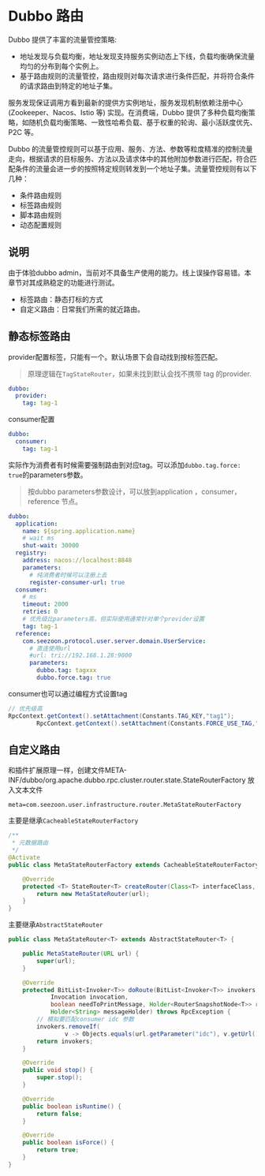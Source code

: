 # Dubbo 路由

Dubbo 提供了丰富的流量管控策略:

- 地址发现与负载均衡，地址发现支持服务实例动态上下线，负载均衡确保流量均匀的分布到每个实例上。
- 基于路由规则的流量管控，路由规则对每次请求进行条件匹配，并将符合条件的请求路由到特定的地址子集。

服务发现保证调用方看到最新的提供方实例地址，服务发现机制依赖注册中心 (Zookeeper、Nacos、Istio 等)
实现。在消费端，Dubbo 提供了多种负载均衡策略，如随机负载均衡策略、一致性哈希负载、基于权重的轮询、最小活跃度优先、P2C
等。

Dubbo
的流量管控规则可以基于应用、服务、方法、参数等粒度精准的控制流量走向，根据请求的目标服务、方法以及请求体中的其他附加参数进行匹配，符合匹配条件的流量会进一步的按照特定规则转发到一个地址子集。流量管控规则有以下几种：

- 条件路由规则
- 标签路由规则
- 脚本路由规则
- 动态配置规则

## 说明

由于体验dubbo admin，当前对不具备生产使用的能力。线上误操作容易错。本章节对其成熟稳定的功能进行测试。

- 标签路由：静态打标的方式
- 自定义路由：日常我们所需的就近路由。

## 静态标签路由

provider配置标签，只能有一个。默认场景下会自动找到按标签匹配。
> 原理逻辑在`TagStateRouter`，如果未找到默认会找不携带 tag 的provider.

```yaml
dubbo:
  provider:
    tag: tag-1
```

consumer配置

```yaml
dubbo:
  consumer:
    tag: tag-1
```

实际作为消费者有时候需要强制路由到对应tag。可以添加`dubbo.tag.force: true`的parameters参数。
> 按dubbo parameters参数设计，可以放到application ，consumer，reference 节点。

```yaml
dubbo:
  application:
    name: ${spring.application.name}
    # wait ms
    shut-wait: 30000
  registry:
    address: nacos://localhost:8848
    parameters:
      # 纯消费者时候可以注册上去
      register-consumer-url: true
  consumer:
    # ms
    timeout: 2000
    retries: 0
    # 优先级比parameters高，但实际使用通常针对单个provider设置
    tag: tag-1
  reference:
    com.seezoon.protocol.user.server.domain.UserService:
      # 直连使用url
      #url: tri://192.168.1.28:9000
      parameters:
        dubbo.tag: tagxxx
        dubbo.force.tag: true
```

consumer也可以通过编程方式设置tag

```java
// 优先级高
RpcContext.getContext().setAttachment(Constants.TAG_KEY,"tag1");
        RpcContext.getContext().setAttachment(Constants.FORCE_USE_TAG,"true");
```

## 自定义路由

和插件扩展原理一样，创建文件META-INF/dubbo/org.apache.dubbo.rpc.cluster.router.state.StateRouterFactory
放入文本文件

```text
meta=com.seezoon.user.infrastructure.router.MetaStateRouterFactory
```

主要是继承`CacheableStateRouterFactory`

```java
/**
 * 元数据路由
 */
@Activate
public class MetaStateRouterFactory extends CacheableStateRouterFactory {

    @Override
    protected <T> StateRouter<T> createRouter(Class<T> interfaceClass, URL url) {
        return new MetaStateRouter(url);
    }
}

```

主要继承`AbstractStateRouter`

```java
public class MetaStateRouter<T> extends AbstractStateRouter<T> {

    public MetaStateRouter(URL url) {
        super(url);
    }

    @Override
    protected BitList<Invoker<T>> doRoute(BitList<Invoker<T>> invokers, URL url,
            Invocation invocation,
            boolean needToPrintMessage, Holder<RouterSnapshotNode<T>> routerSnapshotNodeHolder,
            Holder<String> messageHolder) throws RpcException {
        // 模拟要匹配consumer idc 参数
        invokers.removeIf(
                v -> Objects.equals(url.getParameter("idc"), v.getUrl().getParameter("idc")));
        return invokers;
    }

    @Override
    public void stop() {
        super.stop();
    }

    @Override
    public boolean isRuntime() {
        return false;
    }

    @Override
    public boolean isForce() {
        return true;
    }
}
```


